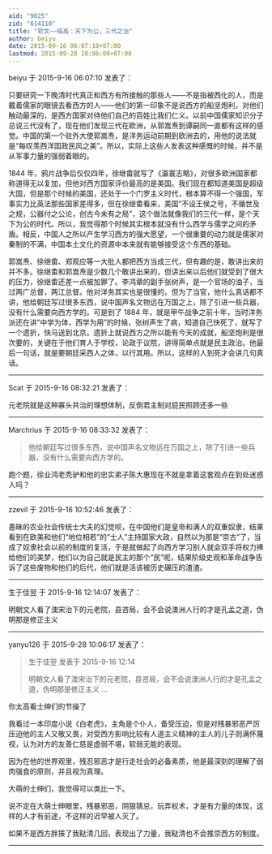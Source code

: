 ```yaml
---
aid: "9025"
zid: "614110"
title: "软文——临高：天下为公，三代之治"
author: beiyu
date: 2015-09-16 06:07:10+07:00
lastmod: 2015-09-28 10:06:00+07:00
---
```


beiyu 于 2015-9-16 06:07:10 发表了：

只要研究一下晚清时代真正和西方有所接触的那些人——不是指被西化的人，而是戴着儒家的眼镜去看西方的人——他们的第一印象不是说西方的船坚炮利，对他们触动最深的，是西方国家对待他们自己的百姓比我们仁义。以前中国儒家知识分子总说三代没有了，现在他们发现三代在欧洲，从郭嵩焘到谭嗣同一直都有这样的感觉。中国的第一个驻外大使郭嵩焘，是洋务运动前期到欧洲去的，用他的说法就是“每叹羡西洋国政民风之美”。所以，实际上这些人发表这种感慨的时候，并不是从军事力量的强弱着眼的。

1844 年，鸦片战争后仅仅四年，徐继畬就写了《瀛寰志略》，对很多欧洲国家都称道得无以复加，但他对西方国家评价最高的是美国。我们现在都知道美国是超级大国，但是那个时候的美国，还处于一个门罗主义时代，根本算不得一个强国，军事实力比英法那些国家差得多，但在徐继畬看来，美国“不设王侯之号，不循世及之规，公器付之公论，创古今未有之局”，这个做法就像我们的三代一样，是个天下为公的时代。所以，我觉得那个时候其实根本就没有什么西学与儒学之间的矛盾。相反，中国人之所以产生学习西方的强大愿望，一个很重要的动力就是儒家对秦制的不满，中国本土文化的资源中本来就有能够接受这个东西的基础。

郭嵩焘、徐继畬、郑观应等一大批人都把西方当成三代，但有趣的是，敢讲出来的并不多。徐继畬和郭嵩焘是少数几个敢讲出来的，但讲出来以后他们就受到了很大的压力，徐继畬还差一点被加罪了。李鸿章的副手张树声，是一个官场的油子，当过两广总督，两江总督。他对洋务其实也是很懂的，但为了当官，他什么真话都不讲，他给朝廷写过很多东西，说中国声名文物远在万国之上，除了引进一些兵器，没有什么需要向西方学的。可是到了 1884 年，就是甲午战争之前十年，当时洋务派还在讲“中学为体，西学为用”的时候，张树声生了病，知道自己快死了，就写了一个遗折，快马送到北京。遗折上就说西方之所以能有今天的成就，船坚炮利是很次要的，关键在于他们育人于学校，论政于议院，讲得简单点就是民主政治。他最后一句话，就是要朝廷采西人之体，以行其用。所以，这样的人到死才会讲几句真话。

---

Scat 于 2015-9-16 08:32:21 发表了：

元老院就是这种寡头共治的理想体制，反倒君主制对屁民照顾还多一些

---

Marchrius 于 2015-9-16 08:33:32 发表了：

> 他给朝廷写过很多东西，说中国声名文物远在万国之上，除了引进一些兵器，没有什么需要向西方学的。

跑个题，徐业鸿老秃驴和他的忠实弟子陈大惠现在不就是拿着这套观点在到处迷惑人吗？

---

zzevil 于 2015-9-16 10:52:46 发表了：

愚昧的农业社会传统士大夫的幻觉呗，在中国他们是皇帝和满人的双重奴隶，结果看到在欧美和他们“地位相若”的“士人”主持国家大政，自然以为那是“崇古”了，当成了奴隶社会以前的制度的复活，于是就做起了向西方学习别人就会双手将权力捧给他们的美梦，他们以为自己就是民主的那个“民”呢，结果阶级史观和革命战争告诉了这些废物和他们的后代，他们就是活该被历史碾压的渣渣。

---

生于佳翌 于 2015-9-16 12:14:07 发表了：

明朝文人看了澳宋治下的元老院，县咨局，会不会说澳洲人行的才是孔孟之道，伪明那是修正主义

---

yanyu126 于 2015-9-28 10:06:17 发表了：

> 生于佳翌 发表于 2015-9-16 12:14
>
> 明朝文人看了澳宋治下的元老院，县咨局，会不会说澳洲人行的才是孔孟之道，伪明那是修正主义 ...

你太高看士绅们的节操了

我看过一本印度小说《白老虎》，主角是个仆人，备受压迫，但是对残暴邪恶严厉压迫他的主人又敬又畏，对受西方影响比较有人道主义精神的主人的儿子则满怀蔑视，认为对方的友善仁慈是虚弱不堪，软弱无能的表现。

因为在他的世界观里，残忍邪恶才是行走社会的必备素质，他是最深刻的理解了弱肉强食的原则，并且视为真理。

大萌的士绅们，我觉得可以类比一下。

说不定在大萌士绅眼里，残暴邪恶，阴狠猜忌，玩弄权术，才是有力量的体现，这样的人才有前途，不这样的迟早被人灭了。

如果不是西方胖揍了我鞑清几回，表现出了力量，我鞑清也不会推崇西方的制度。

---
